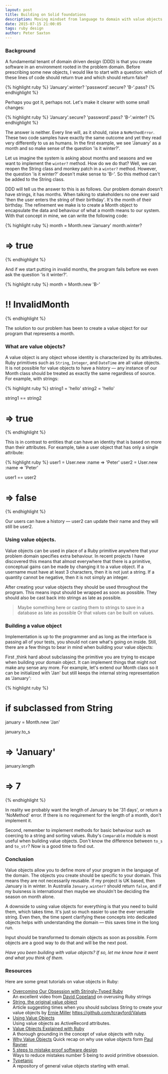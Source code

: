 ```yaml
---
layout: post
title: Building on Solid foundations
description: Moving mindset from language to domain with value objects.
date: 2015-07-15 21:00:05
tags: ruby design
author: Peter Saxton
---
```


### Background

A fundamental tenant of domain driven design (DDD) is that you create software in an environment rooted in the problem domain. Before prescribing some new objects, I would like to start with a question: which of these lines of code should return true and which should return false?

{% highlight ruby %}
'January'.winter?
'password'.secure?
'B-'.pass?
{% endhighlight %}

Perhaps you got it, perhaps not. Let's make it clearer with some small changes:

{% highlight ruby %}
'January'.secure?
'password'.pass?
'B-'.winter?
{% endhighlight %}

The answer is neither. Every line will, as it should, raise a `NoMethodError`. These two code samples have exactly the same outcome and yet they read very differently to us as humans. In the first example, we see 'January' as a month and so make sense of the question 'is it winter?'.

Let us imagine the system is asking about months and seasons and we want to implement the `winter?` method. How do we do that? Well, we can reopen the String class and monkey patch in a `winter?` method. However, the question 'is it winter?' doesn't make sense to 'B-'. So this method can't be added to the String class.

DDD will tell us the answer to this is as follows. Our problem domain doesn't have strings, it has months. When talking to stakeholders no one ever said 'then the user enters the string of their birthday'. It's the month of their birthday. The refinement we make is to create a Month object to encapsulate the data and behaviour of what a month means to our system. With that concept in mine, we can write the following code:

{% highlight ruby %}
month = Month.new 'January'
month.winter?
# => true
{% endhighlight %}

And if we start putting in invalid months, the program fails before we even ask the question 'is it winter?'.

{% highlight ruby %}
month = Month.new 'B-'
# !! InvalidMonth
{% endhighlight %}

The solution to our problem has been to create a value object for our program that represents a month.

### What are value objects?

A value object is any object whose identity is characterized by its attributes. Ruby primitives such as `String`, `Integer`, and `DateTime` are all value objects. It is not possible for value objects to have a history — any instance of our Month class should be treated as exactly the same regardless of source. For example, with strings:

{% highlight ruby %}
string1 = 'hello'
string2 = 'hello'

string1 == string2
# => true
{% endhighlight %}

This is in contrast to entities that can have an identity that is based on more than their attributes. For example, take a user object that has only a single attribute:

{% highlight ruby %}
user1 = User.new :name => 'Peter'
user2 = User.new :name => 'Peter'

user1 == user2
# => false
{% endhighlight %}

Our users can have a history —  user2 can update their name and they will still be user2.

### Using value objects.
Value objects can be used in place of a Ruby primitive anywhere that your problem domain specifies extra behaviour. In recent projects I have discovered this means that almost everywhere that there is a primitive, conceptual gains can be made by changing it to a value object. If a username must have at least 3 characters, then it is not just a string. If a quantity cannot be negative, then it is not simply an integer.

After creating your value objects they should be used throughout the program. This means input should be wrapped as soon as possible. They should also be cast back into strings as late as possible.

> Maybe something here or casting them to strings to save in a database as late as possible
> Or that values can be built on values.

### Building a value object
Implementation is up to the programmer and as long as the interface is passing all of your tests, you should not care what's going on inside. Still, there are a few things to bear in mind when building your value objects:

First ,think hard about subclassing the primitive you are trying to escape when building your domain object. It can implement things that might not make any sense any more. For example, let's extend our Month class so it can be initialized with 'Jan' but still keeps the internal string representation as 'January':

{% highlight ruby %}
# if subclassed from String
january = Month.new 'Jan'

january.to_s
# => 'January'

january.length
# => 7
{% endhighlight %}

In reality we probably want the length of January to be '31 days', or return a 'NoMethod' error. If there is no requirement for the length of a month, don't implement it.

Second, remember to implement methods for basic behaviour such as coercing to a string and sorting values. Ruby's `Comparable` module is most useful when building value objects. Don't know the difference between `to_s` and `to_str`? Now is a good time to find out.

### Conclusion
Value objects allow you to define more of your program in the language of the domain. The objects you create should be specific to your domain. This means they are not necessarily reusable. If my project is UK based, then January is in winter. In Australia `January.winter?` should return `false`, and if my buisness is international then maybe we shouldn't be deciding the season on month alone.

A downside to using value objects for everything is that you need to build them, which takes time. It's just so much easier to use the ever versatile string. Even then, the time spent clarifying these concepts into dedicated objects helps with understanding the domain — this saves time in the long run.

Input should be transformed to domain objects as soon as possible. Form objects are a good way to do that and will be the next post.

*Have you been building with value objects? If so, let me know how it went and what you think of them.*

### Resources

Here are some great tutorials on value objects in Ruby:

- [Overcoming Our Obsession with Stringly-Typed Ruby](https://www.youtube.com/watch?v=7Obobjq8g_U)  
  An excellent video from [David Copeland](https://twitter.com/davetron5000) on overusing Ruby strings
- [String, the original value object](http://erniemiller.org/2012/11/01/ruby-tidbit-string-the-original-value-object/)  
  Article suggesting times when you should subclass String to create your value objects by [Ernie Miller](https://twitter.com/erniemiller)
https://github.com/tcrayford/Values
- [Using Value Objects](http://www.informit.com/articles/article.aspx?p=2220311&seqNum=11)  
  Using value objects as ActiveRecord attributes.
- [Value Objects Explained with Ruby](http://www.sitepoint.com/value-objects-explained-with-ruby/)  
  A thorough grounding in the concept of value objects with ruby.
- [Why Value Objects](http://thepaulrayner.com/blog/why-value-objects/) Quick recap on why use value objects form [Paul Rayner](https://twitter.com/thepaulrayner)
- [5 steps to mistake proof software design](http://mozaicworks.com/blog/5-steps-to-mistake-proof-software-design/)  
  Ways to reduce mistakes number 5 being to avoid primitive obsession.
- [Typetanic](https://github.com/CrowdHailer/typtanic)  
  A repository of general value objects starting with email.
